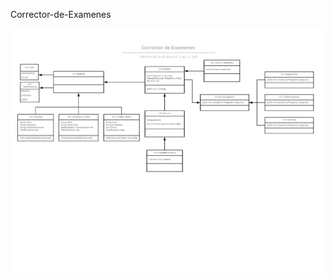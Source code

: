 Corrector-de-Examenes

![diagrama de clases](https://raw.githubusercontent.com/cristianicolasuarez/Corrector-de-Examenes/master/diagramaDeClases.png)
